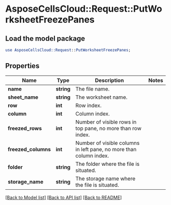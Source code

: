 # AsposeCellsCloud::Request::PutWorksheetFreezePanes 

## Load the model package
```perl
use AsposeCellsCloud::Request::PutWorksheetFreezePanes;
```

## Properties
Name | Type | Description | Notes
------------ | ------------- | ------------- | -------------
**name** | **string** | The file name. |
**sheet_name** | **string** | The worksheet name. |
**row** | **int** | Row index. |
**column** | **int** | Column index. |
**freezed_rows** | **int** | Number of visible rows in top pane, no more than row index. |
**freezed_columns** | **int** | Number of visible columns in left pane, no more than column index. |
**folder** | **string** | The folder where the file is situated. |
**storage_name** | **string** | The storage name where the file is situated. |  

[[Back to Model list]](../README.md#documentation-for-requests) [[Back to API list]](../README.md#documentation-for-api-endpoints) [[Back to README]](../README.md)

